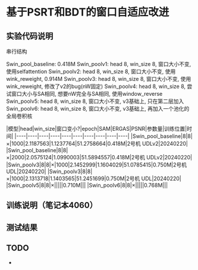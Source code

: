 
# 基于PSRT和BDT的窗口自适应改进

## 实验代码说明

串行结构


Swin_pool_baseline: 0.418M
Swin_poolv1: head 8, win_size 8, 窗口大小不变, 使用selfattention
Swin_poolv2: head 8, win_size 8, 窗口大小不变, 使用wink_reweight, 0.914M
Swin_poolv3: head 8, win_size 8, 窗口大小不变, 使用wink_reweight, 修改了v2的bug(nW固定)
Swin_poolv4: head 8, win_size 8, 尝试窗口大小与SA相同, 想要nW完全与SA相同, 使用window_reverse
Swin_poolv5: head 8, win_size 8, 窗口大小不变, v3基础上, 只在第二层加入
Swin_poolv6: head 8, win_size 8, 窗口大小不变, v3基础上, 再加入一个池化的全局卷积核



|模型|head|win_size|窗口变小?|epoch|SAM|ERGAS|PSNR|参数量|训练位置|时间|
|----|----|----|----|----|----|----|----|----|----|
|Swin_pool_baseline|8|8|×|1000|2.1187563|1.1237764|51.2758664|0.418M|2号机 UDLv2|20240220|
|Swin_pool_baseline|8|8|×|2000|2.0575124|1.0990003|51.5894557|0.418M|2号机 UDLv2|20240220|
|Swin_poolv3|8|8|×|1000|2.1452999|1.1604029|51.0785415|0.750M|2号机 UDL|20240220|
|Swin_poolv3|8|8|×|1000|2.1313718|1.1403565|51.2451699|0.750M|2号机 UDL|20240220|
|Swin_poolv5|8|8|×|||||0.710M|||
|Swin_poolv6|8|8|×|||||0.768M|||


## 训练说明（笔记本4060）



## 测试结果





## TODO

* 